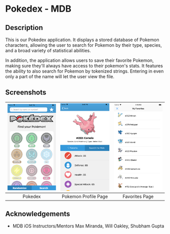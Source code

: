 # Pokedex - MDB

## Description
This is our Pokedex application. It displays a stored database of Pokemon characters, allowing the user to search for Pokemon by their type, species, and a broad variety of statistical abilities. 

In addition, the application allows users to save their favorite Pokemon, making sure they'll always have access to their pokemon's stats. It features the ability to also search for Pokemon by tokenized strings. Entering in even only a part of the name will let the user view the file.

## Screenshots
| <img src="screenshots/homescreen.png" width="200">        | <img src="screenshots/profilescreen.png" width="200">           | <img src="screenshots/favorites.png" width="200">  |
| :-------------: | :-------------: | :-------------: |
| Pokedex | Pokemon Profile Page | Favorites Page |

## Acknowledgements
* MDB iOS Instructors/Mentors Max Miranda, Will Oakley, Shubham Gupta

